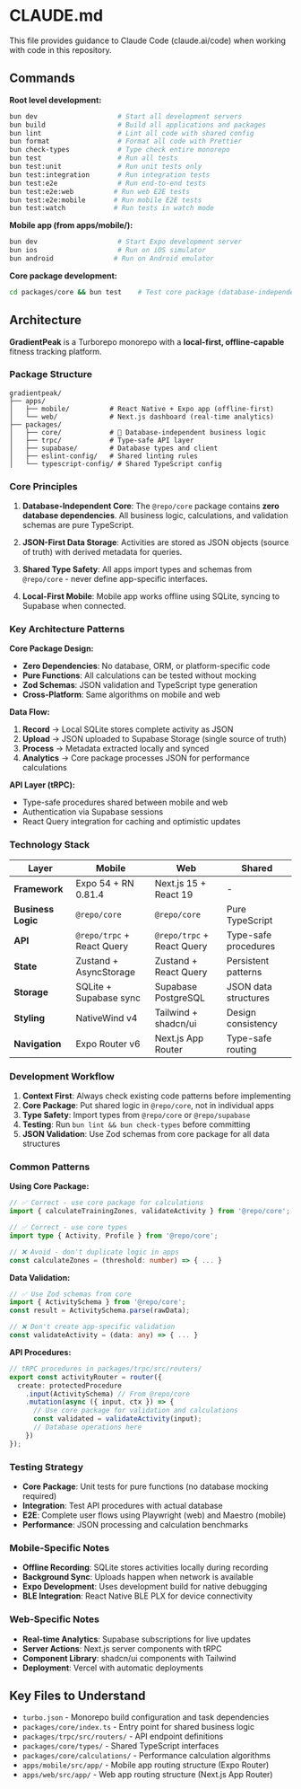 # CLAUDE.md

This file provides guidance to Claude Code (claude.ai/code) when working with code in this repository.

## Commands

**Root level development:**
```bash
bun dev                    # Start all development servers
bun build                  # Build all applications and packages
bun lint                   # Lint all code with shared config
bun format                 # Format all code with Prettier
bun check-types            # Type check entire monorepo
bun test                   # Run all tests
bun test:unit              # Run unit tests only
bun test:integration       # Run integration tests
bun test:e2e               # Run end-to-end tests
bun test:e2e:web          # Run web E2E tests
bun test:e2e:mobile       # Run mobile E2E tests
bun test:watch            # Run tests in watch mode
```

**Mobile app (from apps/mobile/):**
```bash
bun dev                    # Start Expo development server
bun ios                    # Run on iOS simulator
bun android               # Run on Android emulator
```

**Core package development:**
```bash
cd packages/core && bun test    # Test core package (database-independent)
```

## Architecture

**GradientPeak** is a Turborepo monorepo with a **local-first, offline-capable** fitness tracking platform.

### Package Structure

```
gradientpeak/
├── apps/
│   ├── mobile/          # React Native + Expo app (offline-first)
│   └── web/             # Next.js dashboard (real-time analytics)
├── packages/
│   ├── core/            # 🌟 Database-independent business logic
│   ├── trpc/            # Type-safe API layer
│   ├── supabase/        # Database types and client
│   ├── eslint-config/   # Shared linting rules
│   └── typescript-config/ # Shared TypeScript config
```

### Core Principles

1. **Database-Independent Core**: The `@repo/core` package contains **zero database dependencies**. All business logic, calculations, and validation schemas are pure TypeScript.

2. **JSON-First Data Storage**: Activities are stored as JSON objects (source of truth) with derived metadata for queries.

3. **Shared Type Safety**: All apps import types and schemas from `@repo/core` - never define app-specific interfaces.

4. **Local-First Mobile**: Mobile app works offline using SQLite, syncing to Supabase when connected.

### Key Architecture Patterns

**Core Package Design:**
- **Zero Dependencies**: No database, ORM, or platform-specific code
- **Pure Functions**: All calculations can be tested without mocking
- **Zod Schemas**: JSON validation and TypeScript type generation
- **Cross-Platform**: Same algorithms on mobile and web

**Data Flow:**
1. **Record** → Local SQLite stores complete activity as JSON
2. **Upload** → JSON uploaded to Supabase Storage (single source of truth)
3. **Process** → Metadata extracted locally and synced
4. **Analytics** → Core package processes JSON for performance calculations

**API Layer (tRPC):**
- Type-safe procedures shared between mobile and web
- Authentication via Supabase sessions
- React Query integration for caching and optimistic updates

### Technology Stack

| Layer | Mobile | Web | Shared |
|-------|--------|-----|---------|
| **Framework** | Expo 54 + RN 0.81.4 | Next.js 15 + React 19 | - |
| **Business Logic** | `@repo/core` | `@repo/core` | Pure TypeScript |
| **API** | `@repo/trpc` + React Query | `@repo/trpc` + React Query | Type-safe procedures |
| **State** | Zustand + AsyncStorage | Zustand + React Query | Persistent patterns |
| **Storage** | SQLite + Supabase sync | Supabase PostgreSQL | JSON data structures |
| **Styling** | NativeWind v4 | Tailwind + shadcn/ui | Design consistency |
| **Navigation** | Expo Router v6 | Next.js App Router | Type-safe routing |

### Development Workflow

1. **Context First**: Always check existing code patterns before implementing
2. **Core Package**: Put shared logic in `@repo/core`, not in individual apps
3. **Type Safety**: Import types from `@repo/core` or `@repo/supabase`
4. **Testing**: Run `bun lint && bun check-types` before committing
5. **JSON Validation**: Use Zod schemas from core package for all data structures

### Common Patterns

**Using Core Package:**
```typescript
// ✅ Correct - use core package for calculations
import { calculateTrainingZones, validateActivity } from '@repo/core';

// ✅ Correct - use core types
import type { Activity, Profile } from '@repo/core';

// ❌ Avoid - don't duplicate logic in apps
const calculateZones = (threshold: number) => { ... }
```

**Data Validation:**
```typescript
// ✅ Use Zod schemas from core
import { ActivitySchema } from '@repo/core';
const result = ActivitySchema.parse(rawData);

// ❌ Don't create app-specific validation
const validateActivity = (data: any) => { ... }
```

**API Procedures:**
```typescript
// tRPC procedures in packages/trpc/src/routers/
export const activityRouter = router({
  create: protectedProcedure
    .input(ActivitySchema) // From @repo/core
    .mutation(async ({ input, ctx }) => {
      // Use core package for validation and calculations
      const validated = validateActivity(input);
      // Database operations here
    })
});
```

### Testing Strategy

- **Core Package**: Unit tests for pure functions (no database mocking required)
- **Integration**: Test API procedures with actual database
- **E2E**: Complete user flows using Playwright (web) and Maestro (mobile)
- **Performance**: JSON processing and calculation benchmarks

### Mobile-Specific Notes

- **Offline Recording**: SQLite stores activities locally during recording
- **Background Sync**: Uploads happen when network is available
- **Expo Development**: Uses development build for native debugging
- **BLE Integration**: React Native BLE PLX for device connectivity

### Web-Specific Notes

- **Real-time Analytics**: Supabase subscriptions for live updates
- **Server Actions**: Next.js server components with tRPC
- **Component Library**: shadcn/ui components with Tailwind
- **Deployment**: Vercel with automatic deployments

## Key Files to Understand

- `turbo.json` - Monorepo build configuration and task dependencies
- `packages/core/index.ts` - Entry point for shared business logic
- `packages/trpc/src/routers/` - API endpoint definitions
- `packages/core/types/` - Shared TypeScript interfaces
- `packages/core/calculations/` - Performance calculation algorithms
- `apps/mobile/src/app/` - Mobile app routing structure (Expo Router)
- `apps/web/src/app/` - Web app routing structure (Next.js App Router)
